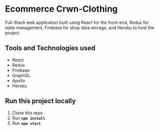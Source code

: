 # Ecommerce Crwn-Clothing

Full-Stack web application built using React for the front-end, Redux for state management, Firebase for shop data storage, and Heroku to host the project.

## Tools and Technologies used

- React
- Redux
- Firebase
- GraphQL
- Apollo
- Heroku

## Run this project locally

1. Clone this repo
2. Run **`npm install`**
3. Run **`npm start`**
